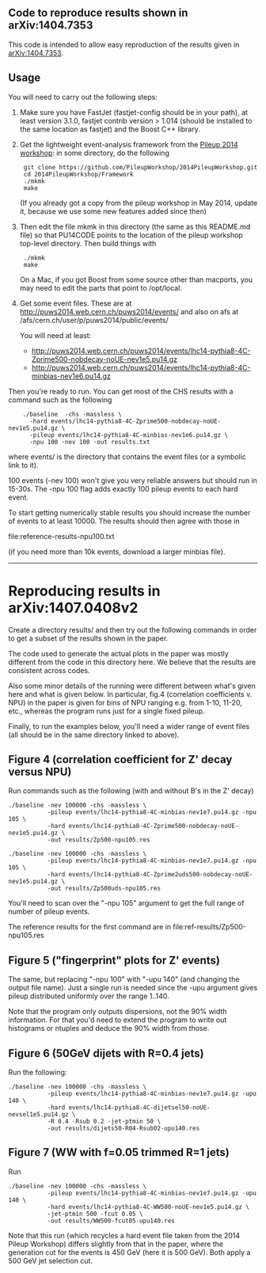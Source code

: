 Code to reproduce results shown in arXiv:1404.7353
--------------------------------------------------

This code is intended to allow easy reproduction of the results given
in [arXiv:1404.7353](http://arxiv.org/abs/arXiv:1407.0408).

Usage
-----

You will need to carry out the following steps:

1. Make sure you have FastJet (fastjet-config should be in your path),
   at least version 3.1.0, fastjet contrib version > 1.014 (should be
   installed to the same location as fastjet) and the Boost C++ library.

2. Get the lightweight event-analysis framework from the [Pileup 2014
   workshop](https://indico.cern.ch/event/306155/): in some directory,
   do the following

        git clone https://github.com/PileupWorkshop/2014PileupWorkshop.git
        cd 2014PileupWorkshop/Framework
        ./mkmk
        make 

   (If you already got a copy from the pileup workshop in May 2014,
   update it, because we use some new features added since then)

3. Then edit the file mkmk in this directory (the same as this
   README.md file) so that PU14CODE points to the location of the
   pileup workshop top-level directory. Then build things with

        ./mkmk
        make

   On a Mac, if you got Boost from some source other than macports,
   you may need to edit the parts that point to /opt/local.

4. Get some event files. These are at
   http://puws2014.web.cern.ch/puws2014/events/ and also on afs at
   /afs/cern.ch/user/p/puws2014/public/events/

   You will need at least:

   - http://puws2014.web.cern.ch/puws2014/events/lhc14-pythia8-4C-Zprime500-nobdecay-noUE-nev1e5.pu14.gz
   - http://puws2014.web.cern.ch/puws2014/events/lhc14-pythia8-4C-minbias-nev1e6.pu14.gz

Then you're ready to run. You can get most of the CHS results with a
command such as the following

        ./baseline  -chs -massless \
          -hard events/lhc14-pythia8-4C-Zprime500-nobdecay-noUE-nev1e5.pu14.gz \
          -pileup events/lhc14-pythia8-4C-minbias-nev1e6.pu14.gz \
          -npu 100 -nev 100 -out results.txt

where events/ is the directory that contains the event files (or a
symbolic link to it).

100 events (-nev 100) won't give you very reliable answers but should
run in 15-30s. The -npu 100 flag adds exactly 100 pileup events to
each hard event.

To start getting numerically stable results you should increase the
number of events to at least 10000. The results should then agree with
those in

  file:reference-results-npu100.txt

(if you need more than 10k events, download a larger minbias file).


----------------------------------------------------------------------
Reproducing results in arXiv:1407.0408v2
========================================

Create a directory results/ and then try out the following commands in
order to get a subset of the results shown in the paper.

The code used to generate the actual plots in the paper was mostly
different from the code in this directory here. We believe that the
results are consistent across codes.

Also some minor details of the running were different between what's given
here and what is given below. In particular, fig.4 (correlation
coefficients v. NPU) in the paper is given for bins of NPU ranging
e.g. from 1-10, 11-20, etc., whereas the program runs just for a
single fixed pileup.

Finally, to run the examples below, you'll need a wider range of event
files (all should be in the same directory linked to above).

## Figure 4 (correlation coefficient for Z' decay versus NPU)

Run commands such as the following (with and without B's in the Z' decay)

    ./baseline -nev 100000 -chs -massless \
               -pileup events/lhc14-pythia8-4C-minbias-nev1e7.pu14.gz -npu 105 \
               -hard events/lhc14-pythia8-4C-Zprime500-nobdecay-noUE-nev1e5.pu14.gz \
               -out results/Zp500-npu105.res

    ./baseline -nev 100000 -chs -massless \
               -pileup events/lhc14-pythia8-4C-minbias-nev1e7.pu14.gz -npu 105 \
               -hard events/lhc14-pythia8-4C-Zprime2uds500-nobdecay-noUE-nev1e5.pu14.gz \
               -out results/Zp500uds-npu105.res

You'll need to scan over the "-npu 105" argument to get the full range
of number of pileup events.

The reference results for the first command are in file:ref-results/Zp500-npu105.res

## Figure 5 ("fingerprint" plots for Z' events)

The same, but replacing "-npu 100" with "-upu 140" (and changing the
output file name). Just a single run is needed since the -upu argument
gives pileup distributed uniformly over the range 1..140.

Note that the program only outputs dispersions, not the 90% width
information. For that you'd need to extend the program to write out
histograms or ntuples and deduce the 90% width from those.

## Figure 6 (50GeV dijets with R=0.4 jets)

Run the following:

    ./baseline -nev 100000 -chs -massless \
               -pileup events/lhc14-pythia8-4C-minbias-nev1e7.pu14.gz -upu 140 \
               -hard events/lhc14-pythia8-4C-dijetsel50-noUE-nevsel1e5.pu14.gz \
               -R 0.4 -Rsub 0.2 -jet-ptmin 50 \
               -out results/dijets50-R04-Rsub02-upu140.res

## Figure 7 (WW with f=0.05 trimmed R=1 jets)

Run

    ./baseline -nev 100000 -chs -massless \
               -pileup events/lhc14-pythia8-4C-minbias-nev1e7.pu14.gz -upu 140 \
               -hard events/lhc14-pythia8-4C-WW500-noUE-nev1e5.pu14.gz \
               -jet-ptmin 500 -fcut 0.05 \
               -out results/WW500-fcut05-upu140.res

Note that this run (which recycles a hard event file taken from the 2014
Pileup Workshop) differs slightly from that in the paper, where the
generation cut for the events is 450 GeV (here it is 500 GeV). Both
apply a 500 GeV jet selection cut.

